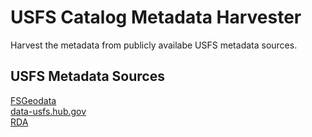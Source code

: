 # USFS Catalog Metadata Harvester  
Harvest the metadata from publicly availabe USFS metadata sources.  

## USFS Metadata Sources  
[FSGeodata](https://data.fs.usda.gov/geodata/edw/datasets.php)  
[data-usfs.hub.gov](https://data-usfs.hub.arcgis.com/api/feed/dcat-us/1.1.json)  
[RDA](https://www.fs.usda.gov/rds/archive/webservice/datagov)  